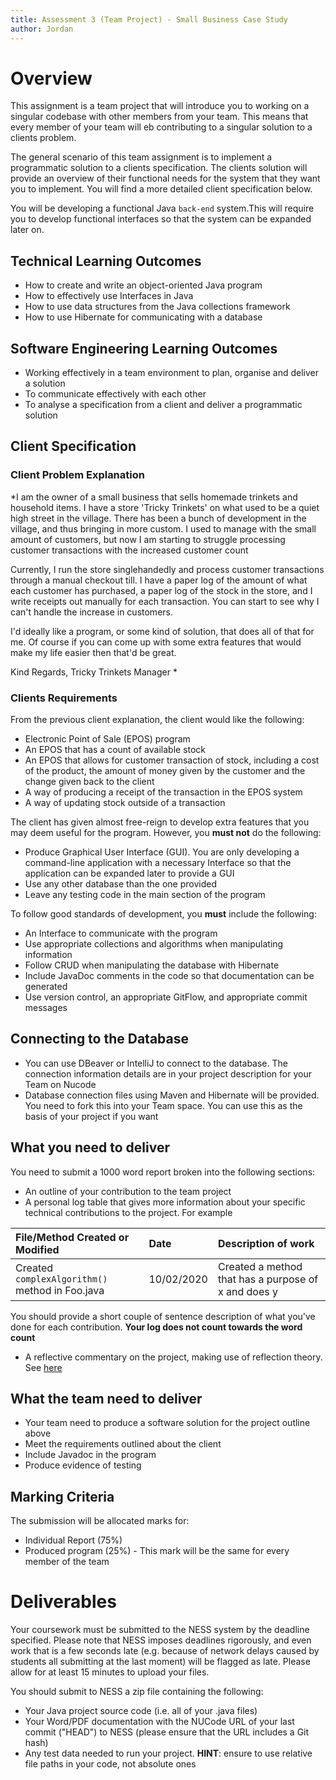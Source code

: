 ```yaml
---
title: Assessment 3 (Team Project) - Small Business Case Study
author: Jordan
---
```


# Overview

This assignment is a team project that will introduce you to working on a
singular codebase with other members from your team. This means that every
member of your team will eb contributing to a singular solution to a clients
problem.

The general scenario  of this team assignment is to implement a programmatic
solution to a clients specification. The clients solution will provide an
overview of their functional needs for the system that they want you to
implement. You will find a more detailed client specification below.

You will be developing a functional Java `back-end` system.This will require
you to develop functional interfaces so that the system can be expanded later
on.

## Technical Learning Outcomes

- How to create and write an object-oriented Java program
- How to effectively use Interfaces in Java
- How to use data structures from the Java collections framework
- How to use Hibernate for communicating with a database

## Software Engineering Learning Outcomes

- Working effectively in a team environment to plan, organise and deliver a
solution
- To communicate effectively with each other
- To analyse a specification from a client and deliver a programmatic solution

## Client Specification

### Client Problem Explanation

*I am the owner of a small business that sells homemade trinkets and household
items. I have a store 'Tricky Trinkets' on what used to be a quiet high street
in the village. There has been a bunch of development in the village, and thus
bringing in more custom. I used to manage with the small amount of customers,
but now I am starting to struggle processing customer transactions with the
increased customer count

Currently, I run the store singlehandedly and process customer transactions
through a manual checkout till. I have a paper log of the amount of what each
customer has purchased, a paper log of the stock in the store, and I write
receipts out manually for each transaction. You can start to see why I can't
handle the increase in customers.

I'd ideally like a program, or some kind of solution, that does all of that for
me. Of course if you can come up with some extra features that would make my
life easier then that'd be great.

Kind Regards,
Tricky Trinkets Manager
*

### Clients Requirements

From the previous client explanation, the client would like the following:

- Electronic Point of Sale (EPOS) program
- An EPOS that has a count of available stock
- An EPOS that allows for customer transaction of stock, including a cost of the
product, the amount of money given by the customer and the change given back to
the client
- A way of producing a receipt of the transaction in the EPOS system
- A way of updating stock outside of a transaction

The client has given almost free-reign to develop extra features that you may
deem useful for the program. However, you **must not** do  the following:

- Produce Graphical User Interface (GUI). You are only developing a command-line
application with a necessary Interface so that the application can be expanded
later to provide a GUI
- Use any other database than the one provided
- Leave any testing code in the main section of the program

To follow good standards of development, you **must** include the following:

- An Interface to communicate with the program
- Use appropriate collections and algorithms when manipulating information
- Follow CRUD when manipulating the database with Hibernate
- Include JavaDoc comments in the code so that documentation can be generated
- Use version control, an appropriate GitFlow, and appropriate commit messages

## Connecting to the Database

- You can use DBeaver or IntelliJ to connect to the database.
The connection information details are in your project description for your Team
on Nucode
- Database connection files using Maven and Hibernate will be provided. You need
to fork this into your Team space. You can use this as the basis of your project
if you want

## What you need to deliver

You need to submit a 1000 word report broken into the following sections:

- An outline of your contribution to the team project
- A personal log table that gives more information about your specific technical
contributions to the project. For example

|File/Method Created or Modified|Date|Description of work|
|:-----------|:----|:----------|
|Created `complexAlgorithm()` method in Foo.java|10/02/2020|Created a method that has a purpose of x and does y|

You should provide a short couple of sentence description of what you've done
for each contribution. **Your log does not count towards the word count**

- A reflective commentary on the project, making use of reflection theory. See
[here][1]

## What the team need to deliver

- Your team need to produce a software solution for the project outline above
- Meet the requirements outlined about the client
- Include Javadoc in the program
- Produce evidence of testing

## Marking Criteria

The submission will be allocated marks for:

- Individual Report (75%)
- Produced program (25%) - This mark will be the same for every member of the
team

# Deliverables

Your coursework must be submitted to the NESS system by the deadline
specified. Please note that NESS imposes deadlines rigorously, and
even work that is a few seconds late (e.g. because of network delays
caused by students all submitting at the last moment) will be flagged
as late. Please allow for at least 15 minutes to upload your files.

You should submit to NESS a zip file containing the following:

- Your Java project source code (i.e. all of your .java files)
- Your Word/PDF documentation with the NUCode URL of your last commit
  ("HEAD") to NESS (please ensure that the URL includes a Git hash)
- Any test data needed to run your project. **HINT**: ensure to use relative
  file paths in your code, not absolute ones


[1]: https://portfolio.ncl.ac.uk/help/reflection/
